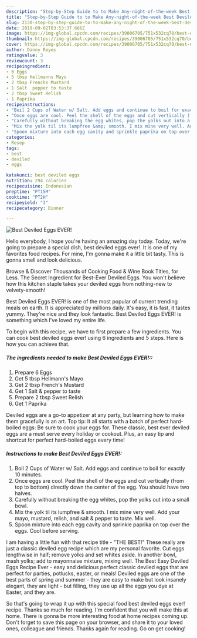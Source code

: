 ```yaml
---
description: "Step-by-Step Guide to to Make Any-night-of-the-week Best Deviled Eggs EVER!"
title: "Step-by-Step Guide to to Make Any-night-of-the-week Best Deviled Eggs EVER!"
slug: 2130-step-by-step-guide-to-to-make-any-night-of-the-week-best-deviled-eggs-ever
date: 2019-09-02T03:53:37.686Z
image: https://img-global.cpcdn.com/recipes/39006705/751x532cq70/best-deviled-eggs-ever-recipe-main-photo.jpg
thumbnail: https://img-global.cpcdn.com/recipes/39006705/751x532cq70/best-deviled-eggs-ever-recipe-main-photo.jpg
cover: https://img-global.cpcdn.com/recipes/39006705/751x532cq70/best-deviled-eggs-ever-recipe-main-photo.jpg
author: Danny Reyes
ratingvalue: 3
reviewcount: 3
recipeingredient:
- 6 Eggs
- 5 tbsp Hellmanns Mayo
- 2 tbsp Frenchs Mustard
- 1 Salt  pepper to taste
- 2 tbsp Sweet Relish
- 1 Paprika
recipeinstructions:
- "Boil 2 Cups of Water w/ Salt. Add eggs and continue to boil for exactly 10 minutes."
- "Once eggs are cool. Peel the shell of the eggs and cut vertically (from top to bottom) directly down the center of the egg. You should have two halves."
- "Carefully without breaking the egg whites, pop the yolks out into a small bowl."
- "Mix the yolk til its lumpfree &amp; smooth. I mix mine very well. Add your mayo, mustard, relish, and salt &amp; pepper to taste. Mix well."
- "Spoon mixture into each egg cavity and sprinkle paprika on top over the eggs. Cool before serving."
categories:
- Resep
tags:
- best
- deviled
- eggs

katakunci: best deviled eggs
nutrition: 294 calories
recipecuisine: Indonesian
preptime: "PT15M"
cooktime: "PT2H"
recipeyield: "3"
recipecategory: Dinner

---
```



![Best Deviled Eggs EVER!](https://img-global.cpcdn.com/recipes/39006705/751x532cq70/best-deviled-eggs-ever-recipe-main-photo.jpg)

Hello everybody, I hope you're having an amazing day today. Today, we're going to prepare a special dish, best deviled eggs ever!. It is one of my favorites food recipes. For mine, I'm gonna make it a little bit tasty. This is gonna smell and look delicious.

Browse &amp; Discover Thousands of Cooking Food &amp; Wine Book Titles, for Less. The Secret Ingredient for Best-Ever Deviled Eggs. You won&#39;t believe how this kitchen staple takes your deviled eggs from nothing-new to velvety-smooth!

Best Deviled Eggs EVER! is one of the most popular of current trending meals on earth. It is appreciated by millions daily. It's easy, it is fast, it tastes yummy. They're nice and they look fantastic. Best Deviled Eggs EVER! is something which I've loved my entire life.


To begin with this recipe, we have to first prepare a few ingredients. You can cook best deviled eggs ever! using 6 ingredients and 5 steps. Here is how you can achieve that.

##### The ingredients needed to make Best Deviled Eggs EVER!::

1. Prepare 6 Eggs
1. Get 5 tbsp Hellmann&#39;s Mayo
1. Get 2 tbsp French&#39;s Mustard
1. Get 1 Salt &amp; pepper to taste
1. Prepare 2 tbsp Sweet Relish
1. Get 1 Paprika


Deviled eggs are a go-to appetizer at any party, but learning how to make them gracefully is an art. Top tip: It all starts with a batch of perfect hard-boiled eggs: Be sure to cook your eggs for. These classic, best ever deviled eggs are a must serve every holiday or cookout. Plus, an easy tip and shortcut for perfect hard-boiled eggs every time! 

##### Instructions to make Best Deviled Eggs EVER!:

1. Boil 2 Cups of Water w/ Salt. Add eggs and continue to boil for exactly 10 minutes.
1. Once eggs are cool. Peel the shell of the eggs and cut vertically (from top to bottom) directly down the center of the egg. You should have two halves.
1. Carefully without breaking the egg whites, pop the yolks out into a small bowl.
1. Mix the yolk til its lumpfree &amp; smooth. I mix mine very well. Add your mayo, mustard, relish, and salt &amp; pepper to taste. Mix well.
1. Spoon mixture into each egg cavity and sprinkle paprika on top over the eggs. Cool before serving.


I am having a little fun with that recipe title - &#34;THE BEST!&#34; These really are just a classic deviled egg recipe which are my personal favorite. Cut eggs lengthwise in half; remove yolks and set whites aside. In another bowl, mash yolks; add to mayonnaise mixture, mixing well. The Best Easy Deviled Eggs Recipe Ever - easy and delicious perfect classic deviled eggs that are perfect for parties, potlucks, easter, or meals! Deviled eggs are one of the best parts of spring and summer - they are easy to make but look insanely elegant, they are light - but filling, they use up all the eggs you dye at Easter, and they are. 

So that's going to wrap it up with this special food best deviled eggs ever! recipe. Thanks so much for reading. I'm confident that you will make this at home. There is gonna be more interesting food at home recipes coming up. Don't forget to save this page on your browser, and share it to your loved ones, colleague and friends. Thanks again for reading. Go on get cooking!

